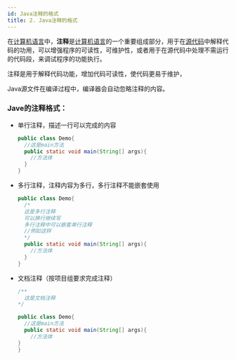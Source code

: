 ```yaml
---
id: Java注释的格式
title: 2. Java注释的格式
---
```


在[计算机语言](https://zh.wikipedia.org/wiki/计算机语言)中，**注释**是[计算机语言](https://zh.wikipedia.org/wiki/计算机语言)的一个重要组成部分，用于在[源代码](https://zh.wikipedia.org/wiki/源代码)中解释代码的功用，可以增强程序的可读性，可维护性，或者用于在源代码中处理不需运行的代码段，来调试程序的功能执行。

注释是用于解释代码功能，增加代码可读性，使代码更易于维护，

Java源文件在编译过程中，编译器会自动忽略注释的内容。

### Jave的注释格式：

- 单行注释，描述一行可以完成的内容

  ```java
  public class Demo{
    //这是main方法
  	public static void main(String[] args){
      //方法体
    }  
  }
  ```

  

- 多行注释，注释内容为多行，多行注释不能嵌套使用

  ```java
  public class Demo{
    /*
    这是多行注释
    可以换行继续写
    多行注释中可以嵌套单行注释
    //例如这样
    */
  	public static void main(String[] args){
      //方法体
    }  
  }
  ```

- 文档注释（按项目组要求完成注释）

  ```java
  /**
  	这是文档注释
  */
  
  public class Demo{
    //这是main方法
  	public static void main(String[] args){
      //方法体
  }  
  }
  ```
  
  